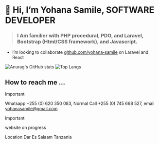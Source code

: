 #             👋 Hi, I’m Yohana Samile, SOFTWARE DEVELOPER

<!-- Web desing and developement, my goals is to become a software developer and working with big companies. -->
  
>### I Am familier with PHP procedural, PDO, and Laravel, Bootstrap (Html/CSS framework), and Javascript.
  
- I’m looking to collaborate [github.com/yohana-samile](https://github.com/yohana-samile) on Laravel and React

![Anurag's GitHub stats](https://github-readme-stats.vercel.app/api?username=yohana-samile&show_icons=true&theme=radical)                ![Top Langs](https://github-readme-stats.vercel.app/api/top-langs/?username=yohana-samile&langs_count=8&show_icons=true&theme=radical&layout=compact)

<!--  ![Anurag's GitHub stats](https://github-readme-stats.vercel.app/api?username=yohana-samile&show_icons=true)
 [![Anurag's GitHub stats](https://github-readme-stats.vercel.app/api?username=yohana-samile)](https://github.com/yohana-samile/github-readme-stats) ni sawa na ya juu tofaut icons
[![Top Langs](https://github-readme-stats.vercel.app/api/top-langs/?username=yohana-samile)](https://github.com/yohana-samile/github-readme-stats)
![Top Langs](https://github-readme-stats.vercel.app/api/top-langs/?username=yohana-samile&size_weight=0.5&count_weight=0.5)
![Top Langs](https://github-readme-stats.vercel.app/api/top-langs/?username=yohana-samile&layout=compact)
 ![Anurag's GitHub stats](https://github-readme-stats.vercel.app/api?username=yohana-samile&show=reviews,discussions_started,discussions_answered,prs_merged,prs_merged_percentage) THIS IS FOR PRIVATE DATA
![Anurag's GitHub stats](https://github-readme-stats.vercel.app/api?username=yohana-samile&hide=contribs,prs) -->

## How to reach me ...

> [!IMPORTANT]
> Whatsapp +255 (0) 620 350 083,
> Normal Call +255 (0) 745 668 527,
> email yohanasamile@gmail.com

> [!IMPORTANT]
> website on progress

Location Dar Es Salaam Tanzania

